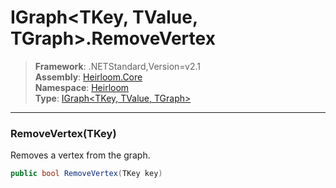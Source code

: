 # IGraph\<TKey, TValue, TGraph>.RemoveVertex

> **Framework**: .NETStandard,Version=v2.1  
> **Assembly**: [Heirloom.Core][0]  
> **Namespace**: [Heirloom][0]  
> **Type**: [IGraph\<TKey, TValue, TGraph>][1]  

--------------------------------------------------------------------------------

### RemoveVertex(TKey)

Removes a vertex from the graph.

```cs
public bool RemoveVertex(TKey key)
```

[0]: ../Heirloom.Core.md
[1]: Heirloom.IGraph[TKey,TValue,TGraph].md
